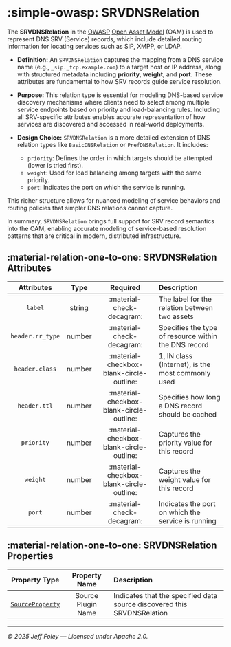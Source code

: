 # :simple-owasp: SRVDNSRelation

The **SRVDNSRelation** in the [OWASP](https://owasp.org) [Open Asset Model](https://github.com/owasp-amass/open-asset-model) (OAM) is used to represent DNS SRV (Service) records, which include detailed routing information for locating services such as SIP, XMPP, or LDAP.

- **Definition:** An `SRVDNSRelation` captures the mapping from a DNS service name (e.g., `_sip._tcp.example.com`) to a target host or IP address, along with structured metadata including **priority**, **weight**, and **port**. These attributes are fundamental to how SRV records guide service resolution.

- **Purpose:** This relation type is essential for modeling DNS-based service discovery mechanisms where clients need to select among multiple service endpoints based on priority and load-balancing rules. Including all SRV-specific attributes enables accurate representation of how services are discovered and accessed in real-world deployments.

- **Design Choice:** `SRVDNSRelation` is a more detailed extension of DNS relation types like `BasicDNSRelation` or `PrefDNSRelation`. It includes:
  - `priority`: Defines the order in which targets should be attempted (lower is tried first).
  - `weight`: Used for load balancing among targets with the same priority.
  - `port`: Indicates the port on which the service is running.

This richer structure allows for nuanced modeling of service behaviors and routing policies that simpler DNS relations cannot capture.

In summary, `SRVDNSRelation` brings full support for SRV record semantics into the OAM, enabling accurate modeling of service-based resolution patterns that are critical in modern, distributed infrastructure.

## :material-relation-one-to-one: SRVDNSRelation Attributes

| Attributes       | Type      | Required   | Description  |
| :--------------: | :-------: | :--------: | :----------- |
| `label` | string | :material-check-decagram: | The label for the relation between two assets |
| `header.rr_type` | number | :material-check-decagram: | Specifies the type of resource within the DNS record |
| `header.class` | number | :material-checkbox-blank-circle-outline: | 1, IN class (Internet), is the most commonly used |
| `header.ttl` | number | :material-checkbox-blank-circle-outline: | Specifies how long a DNS record should be cached |
| `priority` | number | :material-checkbox-blank-circle-outline: | Captures the priority value for this record |
| `weight` | number | :material-checkbox-blank-circle-outline: | Captures the weight value for this record |
| `port` | number | :material-check-decagram: | Indicates the port on which the service is running |

## :material-relation-one-to-one: SRVDNSRelation Properties

| Property Type       | Property Name       | Description   |
| :-----------------: | :-----------------: | :------------ |
| [`SourceProperty`](../properties/source_property.md) | Source Plugin Name | Indicates that the specified data source discovered this SRVDNSRelation |

---

*© 2025 Jeff Foley — Licensed under Apache 2.0.*
